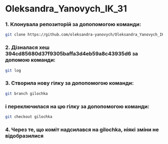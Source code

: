 # Oleksandra_Yanovych_IK_31
### 1. Клонувала репозиторій за допопомогою команди:
```sh
git clone https://github.com/oleksandra-yanovych/Oleksandra_Yanovych_IK_31.git

```

### 2. Дізналася хеш 394cd85680d37f9305baffa3d4eb59a8c43935d6 за допомою команди:
```sh
git log

```
### 3. Створила нову гілку за допопомогою команди:
```sh
git branch gilochka

```
### і переключилася на цю гілку за допопомогою команди:
```sh
git checkout gilochka

```
### 4. Через те, що коміт надсилався на gilochka, ніякі зміни не відобразилися